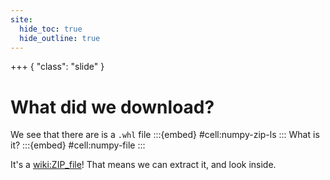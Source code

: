 ```yaml
---
site:
  hide_toc: true
  hide_outline: true
---
```


+++ { "class": "slide" }

# What did we download?

We see that there are is a `.whl` file
:::{embed} #cell:numpy-zip-ls
:::
What is it?
:::{embed} #cell:numpy-file
:::

It's a <wiki:ZIP_file>! That means we can extract it, and look inside.
